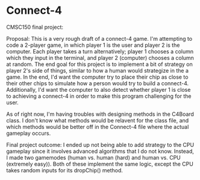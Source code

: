 # Connect-4
CMSC150 final project:

Proposal:
This is a very rough draft of a connect-4 game. I'm attempting to code a 2-player game, in which player 1 is the user and player 2 is the computer. Each player takes a turn alternatively; player 1 chooses a column which they input in the terminal, and player 2 (computer) chooses a column at random. The end goal for this project is to implement a bit of strategy on player 2's side of things, similar to how a human would strategize in the a game. In the end, I'd want the computer try to place their chip as close to their other chips to simulate how a person would try to build a connect-4. Additionally, I'd want the computer to also detect whether player 1 is close to achieving a connect-4 in order to make this program challenging for the user.

As of right now, I'm having troubles with designing methods in the C4Board class. I don't know what methods would be relavent for the class file, and which methods would be better off in the Connect-4 file where the actual gameplay occurs.

Final project outcome:
I ended up not being able to add strategy to the CPU gameplay since it involves advanced algorithms that I do not know. Instead, I made two gamemodes (human vs. human (hard) and human vs. CPU (extremely easy)). Both of these implement the same logic, except the CPU takes random inputs for its dropChip() method. 
